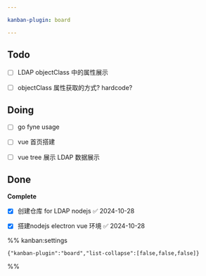 ```yaml
---

kanban-plugin: board

---
```


## Todo

- [ ] LDAP objectClass 中的属性展示
- [ ] objectClass 属性获取的方式?  hardcode?


## Doing

- [ ] go fyne usage
- [ ] vue 首页搭建
- [ ] vue tree 展示 LDAP 数据展示


## Done

**Complete**
- [x] 创建仓库 for LDAP nodejs ✅ 2024-10-28
- [x] 搭建nodejs electron vue 环境 ✅ 2024-10-28




%% kanban:settings
```
{"kanban-plugin":"board","list-collapse":[false,false,false]}
```
%%